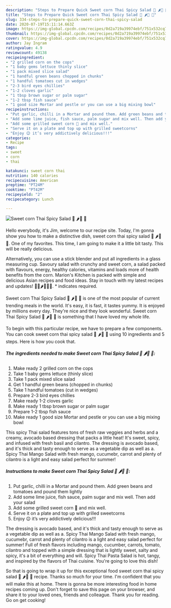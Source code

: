 ```yaml
---
description: "Steps to Prepare Quick Sweet corn Thai Spicy Salad 🥗 🌶🌿 🌽"
title: "Steps to Prepare Quick Sweet corn Thai Spicy Salad 🥗 🌶🌿 🌽"
slug: 334-steps-to-prepare-quick-sweet-corn-thai-spicy-salad
date: 2020-07-19T15:11:14.663Z
image: https://img-global.cpcdn.com/recipes/0d2a719a39974ebf/751x532cq70/sweet-corn-thai-spicy-salad-🥗-🌶🌿-🌽-recipe-main-photo.jpg
thumbnail: https://img-global.cpcdn.com/recipes/0d2a719a39974ebf/751x532cq70/sweet-corn-thai-spicy-salad-🥗-🌶🌿-🌽-recipe-main-photo.jpg
cover: https://img-global.cpcdn.com/recipes/0d2a719a39974ebf/751x532cq70/sweet-corn-thai-spicy-salad-🥗-🌶🌿-🌽-recipe-main-photo.jpg
author: Jay Ingram
ratingvalue: 4.9
reviewcount: 49138
recipeingredient:
- "2 grilled corn on the cops"
- "1 baby gems lettuce thinly slice"
- "1 pack mixed slice salad"
- "1 handful green beans chopped in chunks"
- "1 handful tomatoes cut in wedges"
- "2-3 bird eyes chillies"
- "1-2 cloves garlic"
- "1 tbsp brown sugar or palm sugar"
- "1-2 tbsp fish sauce"
- "1 good size Mortar and pestle or you can use a big mixing bowl"
recipeinstructions:
- "Put garlic, chilli in a Mortar and pound them. Add green beans and tomatoes and pound them lightly"
- "Add some lime juice, fish sauce, palm sugar and mix well. Then add your salad"
- "Add some grilled sweet corn 🌽 and mix well."
- "Serve it on a plate and top up with grilled sweetcorns"
- "Enjoy 😉 it’s very addictively delicious!!!"
categories:
- Recipe
tags:
- sweet
- corn
- thai

katakunci: sweet corn thai 
nutrition: 140 calories
recipecuisine: American
preptime: "PT24M"
cooktime: "PT42M"
recipeyield: "2"
recipecategory: Lunch

---
```



![Sweet corn Thai Spicy Salad 🥗 🌶🌿 🌽](https://img-global.cpcdn.com/recipes/0d2a719a39974ebf/751x532cq70/sweet-corn-thai-spicy-salad-🥗-🌶🌿-🌽-recipe-main-photo.jpg)

Hello everybody, it's Jim, welcome to our recipe site. Today, I'm gonna show you how to make a distinctive dish, sweet corn thai spicy salad 🥗 🌶🌿 🌽. One of my favorites. This time, I am going to make it a little bit tasty. This will be really delicious.

Alternatively, you can use a stick blender and put all ingredients in a glass measuring cup. Savoury salad with crunchy and sweet corn, a salad packed with flavours, energy, healthy calories, vitamins and loads more of health benefits from the corn. Marion&#39;s Kitchen is packed with simple and delicious Asian recipes and food ideas. Stay in touch with my latest recipes and updates! 💃🏻🌶🔪🚀🍜. * indicates required.

Sweet corn Thai Spicy Salad 🥗 🌶🌿 🌽 is one of the most popular of current trending meals in the world. It's easy, it is fast, it tastes yummy. It is enjoyed by millions every day. They're nice and they look wonderful. Sweet corn Thai Spicy Salad 🥗 🌶🌿 🌽 is something that I have loved my whole life.


To begin with this particular recipe, we have to prepare a few components. You can cook sweet corn thai spicy salad 🥗 🌶🌿 🌽 using 10 ingredients and 5 steps. Here is how you cook that.

<!--inarticleads1-->

##### The ingredients needed to make Sweet corn Thai Spicy Salad 🥗 🌶🌿 🌽:

1. Make ready 2 grilled corn on the cops
1. Take 1 baby gems lettuce (thinly slice)
1. Take 1 pack mixed slice salad
1. Get 1 handful green beans (chopped in chunks)
1. Take 1 handful tomatoes (cut in wedges)
1. Prepare 2-3 bird eyes chillies
1. Make ready 1-2 cloves garlic
1. Make ready 1 tbsp brown sugar or palm sugar
1. Prepare 1-2 tbsp fish sauce
1. Make ready 1 good size Mortar and pestle or you can use a big mixing bowl


This spicy Thai salad features tons of fresh raw veggies and herbs and a creamy, avocado based dressing that packs a little heat! It&#39;s sweet, spicy, and infused with fresh basil and cilantro. The dressing is avocado based, and it&#39;s thick and tasty enough to serve as a vegetable dip as well as a. Spicy Thai Mango Salad with fresh mango, cucumebr, carrot and plenty of cilantro is a light and easy salad perfect for summer! 

<!--inarticleads2-->

##### Instructions to make Sweet corn Thai Spicy Salad 🥗 🌶🌿 🌽:

1. Put garlic, chilli in a Mortar and pound them. Add green beans and tomatoes and pound them lightly
1. Add some lime juice, fish sauce, palm sugar and mix well. Then add your salad
1. Add some grilled sweet corn 🌽 and mix well.
1. Serve it on a plate and top up with grilled sweetcorns
1. Enjoy 😉 it’s very addictively delicious!!!


The dressing is avocado based, and it&#39;s thick and tasty enough to serve as a vegetable dip as well as a. Spicy Thai Mango Salad with fresh mango, cucumebr, carrot and plenty of cilantro is a light and easy salad perfect for summer! Full of fresh flavors including mango, cucumber, carrots, tomato, cilantro and topped with a simple dressing that is lightly sweet, salty and spicy, it&#39;s a bit of everything and will. Spicy Thai Pasta Salad is hot, tangy, and inspired by the flavors of Thai cuisine. You&#39;re going to love this dish! 

So that is going to wrap it up for this exceptional food sweet corn thai spicy salad 🥗 🌶🌿 🌽 recipe. Thanks so much for your time. I'm confident that you will make this at home. There is gonna be more interesting food in home recipes coming up. Don't forget to save this page on your browser, and share it to your loved ones, friends and colleague. Thank you for reading. Go on get cooking!
